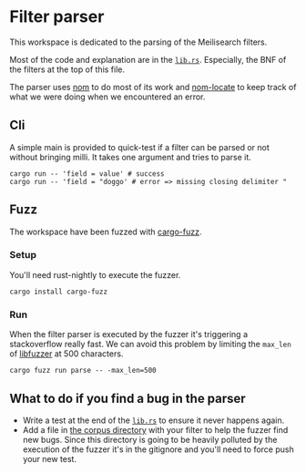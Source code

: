 # Filter parser

This workspace is dedicated to the parsing of the Meilisearch filters.

Most of the code and explanation are in the [`lib.rs`](./src/lib.rs). Especially, the BNF of the filters at the top of this file.

The parser uses [nom](https://docs.rs/nom/) to do most of its work and [nom-locate](https://docs.rs/nom_locate/) to keep track of what we were doing when we encountered an error.

## Cli
A simple main is provided to quick-test if a filter can be parsed or not without bringing milli.
It takes one argument and tries to parse it.
```
cargo run -- 'field = value' # success
cargo run -- 'field = "doggo' # error => missing closing delimiter "
```

## Fuzz
The workspace have been fuzzed with [cargo-fuzz](https://rust-fuzz.github.io/book/cargo-fuzz.html).

### Setup
You'll need rust-nightly to execute the fuzzer.

```
cargo install cargo-fuzz
```

### Run
When the filter parser is executed by the fuzzer it's triggering a stackoverflow really fast. We can avoid this problem by limiting the `max_len` of [libfuzzer](https://llvm.org/docs/LibFuzzer.html) at 500 characters.
```
cargo fuzz run parse -- -max_len=500
```

## What to do if you find a bug in the parser

- Write a test at the end of the [`lib.rs`](./src/lib.rs) to ensure it never happens again.
- Add a file in [the corpus directory](./fuzz/corpus/parse/) with your filter to help the fuzzer find new bugs. Since this directory is going to be heavily polluted by the execution of the fuzzer it's in the gitignore and you'll need to force push your new test.
